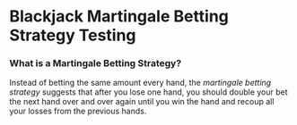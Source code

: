# Blackjack Martingale Betting Strategy Testing

### What is a Martingale Betting Strategy?

Instead of betting the same amount every hand, the *martingale betting strategy* suggests that after you lose one hand, you should double your bet the next hand over and over again until you win the hand and recoup all your losses from the previous hands.
